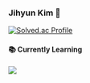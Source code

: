 ### Jihyun Kim 👋

<!--
**rabBit64/rabBit64** is a ✨ _special_ ✨ repository because its `README.md` (this file) appears on your GitHub profile.

Here are some ideas to get you started:

- 🔭 I’m currently working on ...
- 🌱 I’m currently learning ...
- 👯 I’m looking to collaborate on ...
- 🤔 I’m looking for help with ...
- 💬 Ask me about ...
- 📫 How to reach me: ...
- 😄 Pronouns: ...
- ⚡ Fun fact: ...
-->
<!--![header](https://capsule-render.vercel.app/api?type=waving&color=timeGradient&height=200&section=header&text=Jihyun%20Kim&fontSize=30)-->

[![Solved.ac Profile](http://mazassumnida.wtf/api/v2/generate_badge?boj=rabBit64)](https://solved.ac/rabBit64/)

<div><h4>📚 Currently Learning</h4></div>
<img src="https://img.shields.io/badge/React-20232A?style=for-the-badge&logo=react&logoColor=61DAFB" />
